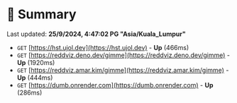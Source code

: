 # 📖 Summary
Last updated: **25/9/2024, 4:47:02 PG "Asia/Kuala_Lumpur"**

- `GET` [https://hst.ujol.dev](https://hst.ujol.dev) - **Up** (466ms)
- `GET` [https://reddviz.deno.dev/gimme](https://reddviz.deno.dev/gimme) - **Up** (1920ms)
- `GET` [https://reddviz.amar.kim/gimme](https://reddviz.amar.kim/gimme) - **Up** (444ms)
- `GET` [https://dumb.onrender.com](https://dumb.onrender.com) - **Up** (286ms)
